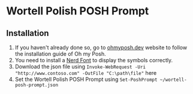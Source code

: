 # Wortell Polish POSH Prompt

## Installation 

 1. If you haven't already done so, go to [ohmyposh.dev](https://ohmyposh.dev/docs/installation) website to follow the installation guide of Oh my Posh.
 2. You need to install a [Nerd Font](https://www.nerdfonts.com/) to display the symbols correctly.
 3. Download the json file using `Invoke-WebRequest -Uri "http://www.contoso.com" -OutFile "C:\path\file"` here 
 4. Set the Wortell Polish POSH Prompt using `Set-PoshPrompt ~/wortell-posh-prompt.json`